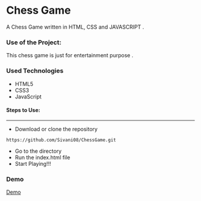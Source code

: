 <h1>Chess Game</h1>

<p>A Chess Game written in HTML, CSS and JAVASCRIPT .</p>

### Use of the Project:

<p>This chess game is just for entertainment purpose . </p>

<h3>Used Technologies</h3>
<ul>
    <li>HTML5</li>
    <li>CSS3</li>
    <li>JavaScript</li>
</ul>

#### Steps to Use:

---

- Download or clone the repository
```
https://github.com/Sivani08/ChessGame.git

```

- Go to the directory
- Run the index.html file
- Start Playing!!!

<h3> Demo </h3>

<a href=file:///D:/projects.github/chess/index.html> Demo </a>


<br>
